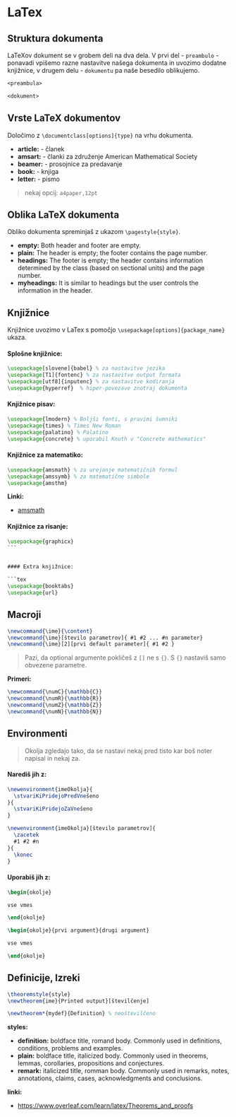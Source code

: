 # LaTex

## Struktura dokumenta

LaTeXov dokument se v grobem deli na dva dela. V prvi del - `preambulo` - ponavadi vpišemo razne nastavitve našega dokumenta in uvozimo dodatne knjižnice, v drugem delu - `dokumentu` pa naše besedilo oblikujemo.

```tex
<preambula>

<dokument>
```

## Vrste LaTeX dokumentov

Določimo z `\documentclass[options]{type}` na vrhu dokumenta.

- **article:** - članek
- **amsart:** - članki za združenje American Mathematical Society
- **beamer:** - prosojnice za predavanje
- **book:** - knjiga
- **letter:** - pismo

> nekaj opcij: `a4paper,12pt`

## Oblika LaTeX dokumenta

Obliko dokumenta spreminjaš z ukazom `\pagestyle{style}`.

- **empty:** Both header and footer are empty.
- **plain:** The header is empty; the footer contains the page number.
- **headings:** The footer is empty; the header contains information determined by the class (based on sectional units) and the page number.
- **myheadings:** It is similar to headings but the user controls the information in the header.

## Knjižnice

Knjižnice uvozimo v LaTex s pomočjo `\usepackage[options]{package_name}` ukaza.

#### Splošne knjižnice:

```tex
\usepackage[slovene]{babel} % za nastavitve jezika
\usepackage[T1]{fontenc} % za nastavitve output formata
\usepackage[utf8]{inputenc} % za nastavitve kodiranja
\usepackage{hyperref}  % hiper-povezave znotraj dokumenta
```

#### Knjižnice pisav:

```tex
\usepackage{lmodern} % Boljši fonti, s pravimi šumniki
\usepackage{times} % Times New Roman
\usepackage{palatino} % Palatino
\usepackage{concrete} % uporabil Knuth v "Concrete mathematics"
```

#### Knjižnice za matematiko:

```tex
\usepackage{amsmath} % za urejanje matematičnih formul
\usepackage{amssymb} % za matematične simbole
\usepackage{amsthm}
```

**Linki:**

- [amsmath](https://www.overleaf.com/learn/latex/Aligning_equations_with_amsmath)

#### Knjižnice za risanje:

````tex
\usepackage{graphicx}
```


#### Extra knjižnice:

```tex
\usepackage{booktabs}
\usepackage{url}
````

## Macroji

```tex
\newcommand{\ime}{\content}
\newcommand{\ime}[število parametrov]{ #1 #2 ... #n parameter}
\newcommand{\ime}[2][prvi default parameter]{ #1 #2 }
```

> Pazi, da optional argumente pokličeš z `[]` ne s `{}`. S `{}` nastaviš samo obvezene parametre.

**Primeri:**

```tex
\newcommand{\numC}{\mathbb{C}}
\newcommand{\numR}{\mathbb{R}}
\newcommand{\numZ}{\mathbb{Z}}
\newcommand{\numN}{\mathbb{N}}
```

## Environmenti

> Okolja zgledajo tako, da se nastavi nekaj pred tisto kar boš noter napisal in nekaj za.

#### Narediš jih z:

```tex
\newenvironment{imeOkolja}{
  \stvariKiPridejoPredVnešeno
}{
  \stvariKiPridejoZaVnešeno
}
```

```tex
\newenvironment{imeOkolja}[število parametrov]{
  \zacetek
  #1 #2 #n
}{
  \konec
}
```

#### Uporabiš jih z:

```tex
\begin{okolje}

vse vmes

\end{okolje}
```

```tex
\begin{okolje}{prvi argument}{drugi argument}

vse vmes

\end{okolje}
```

## Definicije, Izreki

```tex
\theoremstyle{style}
\newtheorem{ime}{Printed output}[številčenje]

\newtheorem*{mydef}{Definition} % neoštevilčeno
```

**styles:**

- **definition:** boldface title, romand body. Commonly used in definitions, conditions, problems and examples.
- **plain:** boldface title, italicized body. Commonly used in theorems, lemmas, corollaries, propositions and conjectures.
- **remark:** italicized title, romman body. Commonly used in remarks, notes, annotations, claims, cases, acknowledgments and conclusions.

**linki:**

- https://www.overleaf.com/learn/latex/Theorems_and_proofs
